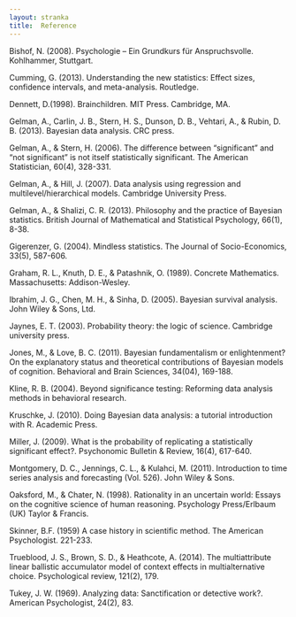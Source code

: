 ```yaml
---
layout: stranka
title:  Reference
---
```


Bishof, N. (2008). Psychologie – Ein Grundkurs für Anspruchsvolle. Kohlhammer, Stuttgart.

Cumming, G. (2013). Understanding the new statistics: Effect sizes, confidence intervals, and meta-analysis. Routledge.

Dennett, D.(1998). Brainchildren. MIT Press. Cambridge, MA.

Gelman, A., Carlin, J. B., Stern, H. S., Dunson, D. B., Vehtari, A., & Rubin, D. B. (2013). Bayesian data analysis. CRC press.

Gelman, A., & Stern, H. (2006). The difference between “significant” and “not significant” is not itself statistically significant. The American Statistician, 60(4), 328-331.

Gelman, A., & Hill, J. (2007). Data analysis using regression and multilevel/hierarchical models. Cambridge University Press.

Gelman, A., & Shalizi, C. R. (2013). Philosophy and the practice of Bayesian statistics. British Journal of Mathematical and Statistical Psychology, 66(1), 8-38.

Gigerenzer, G. (2004). Mindless statistics. The Journal of Socio-Economics, 33(5), 587-606.

Graham, R. L., Knuth, D. E., & Patashnik, O. (1989). Concrete Mathematics. Massachusetts: Addison-Wesley.

Ibrahim, J. G., Chen, M. H., & Sinha, D. (2005). Bayesian survival analysis. John Wiley & Sons, Ltd.

Jaynes, E. T. (2003). Probability theory: the logic of science. Cambridge university press.

Jones, M., & Love, B. C. (2011). Bayesian fundamentalism or enlightenment? On the explanatory status and theoretical contributions of Bayesian models of cognition. Behavioral and Brain Sciences, 34(04), 169-188.

Kline, R. B. (2004). Beyond significance testing: Reforming data analysis methods in behavioral research.

Kruschke, J. (2010). Doing Bayesian data analysis: a tutorial introduction with R. Academic Press.

Miller, J. (2009). What is the probability of replicating a statistically significant effect?. Psychonomic Bulletin & Review, 16(4), 617-640.

Montgomery, D. C., Jennings, C. L., & Kulahci, M. (2011). Introduction to time series analysis and forecasting (Vol. 526). John Wiley & Sons.

Oaksford, M., & Chater, N. (1998). Rationality in an uncertain world: Essays on the cognitive science of human reasoning. Psychology Press/Erlbaum (UK) Taylor & Francis.

Skinner, B.F. (1959) A case history in scientific method. The American Psychologist. 221-233.

Trueblood, J. S., Brown, S. D., & Heathcote, A. (2014). The multiattribute linear ballistic accumulator model of context effects in multialternative choice. Psychological review, 121(2), 179.

Tukey, J. W. (1969). Analyzing data: Sanctification or detective work?. American Psychologist, 24(2), 83.
